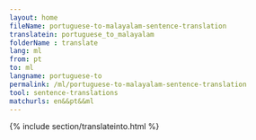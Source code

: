 ```yaml
---
layout: home
fileName: portuguese-to-malayalam-sentence-translation
translatein: portuguese_to_malayalam
folderName : translate
lang: ml
from: pt
to: ml
langname: portuguese-to
permalink: /ml/portuguese-to-malayalam-sentence-translation
tool: sentence-translations
matchurls: en&&pt&&ml
---
```

{% include section/translateinto.html %}
